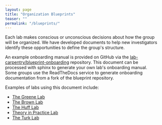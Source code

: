 ```yaml
---
layout: page
title: "Organization Blueprints"
teaser: ""
permalink: "/blueprints/"
---
```

Each lab makes conscious or unconscious decisions about how the group will be organized. We have developed documents to help new investigators identify these opportunities to define the group's structure.

An example onboarding manual is provided on GitHub via the [lab-carpentry/blueprint-onboarding](https://github.com/lab-carpentry/blueprint-onboarding) repository. This document can be processed with sphinx to generate your own lab's onboarding manual. Some groups use the ReadTheDocs service to generate onboarding documentation from a fork of the blueprint repository.

Examples of labs using this document include:

* [The Greene Lab](http://greenelab-onboarding.readthedocs.io/en/latest/)
* [The Brown Lab](http://ivory.idyll.org/lab/index.html)
* [The Huff Lab](http://arfc.github.io/manual/)
* [Theory in Practice Lab](http://theoryinpractice-onboarding.readthedocs.io/en/latest/)
* [The Turk Lab](https://dxl.ncsa.illinois.edu/docs/)
